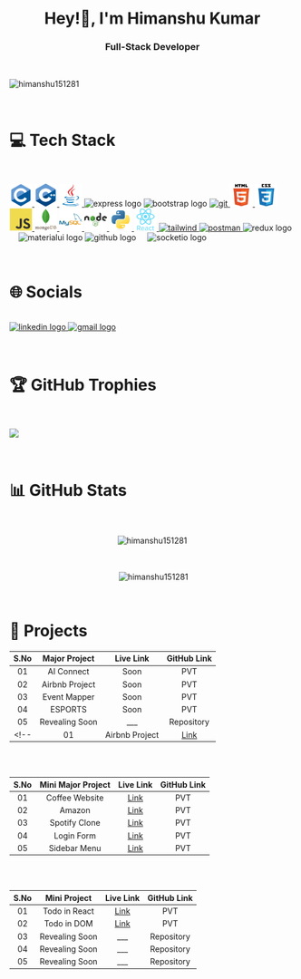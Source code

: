 <h1 align="center">Hey!👋, I'm Himanshu Kumar</h1>
<h3 align="center">Full-Stack Developer</h3>

<br />

<p align="left">
  <img
    src="https://komarev.com/ghpvc/?username=himanshu151281&label=Profile%20views&color=0e75b6&style=flat"
    alt="himanshu151281"
  />
</p>
<br />

# 💻 Tech Stack

<br />

<p align="left">
  <a href="https://www.cprogramming.com/" target="_blank" rel="noreferrer">
    <img
      src="https://raw.githubusercontent.com/devicons/devicon/master/icons/c/c-original.svg"
      alt="c"
      width="40"
      height="40"
    />
  </a>
  <a href="https://www.w3schools.com/cpp/" target="_blank" rel="noreferrer">
    <img
      src="https://raw.githubusercontent.com/devicons/devicon/master/icons/cplusplus/cplusplus-original.svg"
      alt="cplusplus"
      width="40"
      height="40"
    />
  </a>
  <a href="https://www.java.com" target="_blank" rel="noreferrer">
    <img
      src="https://raw.githubusercontent.com/devicons/devicon/master/icons/java/java-original.svg"
      alt="java"
      width="40"
      height="40"
    />
  </a>
  <a>
    <img
      src="https://cdn.jsdelivr.net/gh/devicons/devicon/icons/express/express-original.svg"
      height="40"
      alt="express logo"
    />
  </a>
  <a>
    <img
      src="https://cdn.jsdelivr.net/gh/devicons/devicon/icons/bootstrap/bootstrap-original.svg"
      height="40"
      alt="bootstrap logo"
    />
  </a>
  <a href="https://git-scm.com/" target="_blank" rel="noreferrer">
    <img
      src="https://www.vectorlogo.zone/logos/git-scm/git-scm-icon.svg"
      alt="git"
      width="40"
      height="40"
    />
  </a>
  <a href="https://www.w3.org/html/" target="_blank" rel="noreferrer">
    <img
      src="https://raw.githubusercontent.com/devicons/devicon/master/icons/html5/html5-original-wordmark.svg"
      alt="html5"
      width="40"
      height="40"
    />
  </a>
  <a href="https://www.w3schools.com/css/" target="_blank" rel="noreferrer">
    <img
      src="https://raw.githubusercontent.com/devicons/devicon/master/icons/css3/css3-original-wordmark.svg"
      alt="css3"
      width="40"
      height="40"
    />
  </a>
  <a
    href="https://developer.mozilla.org/en-US/docs/Web/JavaScript"
    target="_blank"
    rel="noreferrer"
  >
    <img
      src="https://raw.githubusercontent.com/devicons/devicon/master/icons/javascript/javascript-original.svg"
      alt="javascript"
      width="40"
      height="40"
    />
  </a>
  <a href="https://www.mongodb.com/" target="_blank" rel="noreferrer">
    <img
      src="https://raw.githubusercontent.com/devicons/devicon/master/icons/mongodb/mongodb-original-wordmark.svg"
      alt="mongodb"
      width="40"
      height="40"
    />
  </a>
  <a href="https://www.mysql.com/" target="_blank" rel="noreferrer">
    <img
      src="https://raw.githubusercontent.com/devicons/devicon/master/icons/mysql/mysql-original-wordmark.svg"
      alt="mysql"
      width="40"
      height="40"
    />
  </a>
  <a href="https://nodejs.org" target="_blank" rel="noreferrer">
    <img
      src="https://raw.githubusercontent.com/devicons/devicon/master/icons/nodejs/nodejs-original-wordmark.svg"
      alt="nodejs"
      width="40"
      height="40"
    />
  </a>
  <a href="https://www.python.org" target="_blank" rel="noreferrer">
    <img
      src="https://raw.githubusercontent.com/devicons/devicon/master/icons/python/python-original.svg"
      alt="python"
      width="40"
      height="40"
    />
  </a>
  <a href="https://reactjs.org/" target="_blank" rel="noreferrer">
    <img
      src="https://raw.githubusercontent.com/devicons/devicon/master/icons/react/react-original-wordmark.svg"
      alt="react"
      width="40"
      height="40"
    />
  </a>
  <a href="https://tailwindcss.com/" target="_blank" rel="noreferrer">
    <img
      src="https://www.vectorlogo.zone/logos/tailwindcss/tailwindcss-icon.svg"
      alt="tailwind"
      width="40"
      height="40"
    />
  </a>
  <a href="https://postman.com" target="_blank" rel="noreferrer">
    <img
      src="https://www.vectorlogo.zone/logos/getpostman/getpostman-icon.svg"
      alt="postman"
      width="40"
      height="40"
    />
  </a>
  <a>
    <img
      src="https://cdn.jsdelivr.net/gh/devicons/devicon/icons/redux/redux-original.svg"
      height="40"
      alt="redux logo" />
    <img width="12"
  /></a>
  <a>
    <img
      src="https://cdn.jsdelivr.net/gh/devicons/devicon/icons/materialui/materialui-original.svg"
      height="40"
      alt="materialui logo"
  /></a>
  <a>
    <img
      src="https://cdn.jsdelivr.net/gh/devicons/devicon/icons/github/github-original.svg"
      height="40"
      alt="github logo" />
    <img width="12"
  /></a>
  <a>
    <img
      src="https://cdn.jsdelivr.net/gh/devicons/devicon/icons/socketio/socketio-original.svg"
      height="40"
      alt="socketio logo"
  /></a>
</p>

<br />

# 🌐 Socials
<br />
<div align="left">
  <a href="https://www.linkedin.com/in/himanshu-kumar151281" target="_blank">
    <img
      src="https://raw.githubusercontent.com/maurodesouza/profile-readme-generator/master/src/assets/icons/social/linkedin/default.svg"
      width="52"
      height="40"
      alt="linkedin logo"
    />
  </a>
  <!--   <a href="https://www.instagram.com/ig_himanshukumar/" target="_blank">
    <img src="https://raw.githubusercontent.com/maurodesouza/profile-readme-generator/master/src/assets/icons/social/instagram/default.svg" width="52" height="40" alt="instagram logo"  />
  </a> -->
  <a href="mailto:himanshu151281@gmail.com" target="_blank">
    <img
      src="https://raw.githubusercontent.com/maurodesouza/profile-readme-generator/master/src/assets/icons/social/gmail/default.svg"
      width="52"
      height="40"
      alt="gmail logo"
    />
  </a>
</div>
<br />
<br />
<h1>🏆 GitHub Trophies</h1>
<br />

![](https://github-profile-trophy.vercel.app/?username=Himanshu151281&theme=radical&no-frame=true&no-bg=false&margin-w=4)

<br />

# 📊 GitHub Stats
<br />

<p align="center">
  <img
    align="center"
    src="https://github-readme-streak-stats.herokuapp.com/?user=himanshu151281&"
    alt="himanshu151281"
  />
</p>

<br />
<!--
<p align="center">
  <img
    align="center"
    src="https://github-readme-stats.vercel.app/api/top-langs?username=himanshu151281&show_icons=true&locale=en&layout=compact"
    alt="himanshu151281"
  />
</p>

<br />
-->

<p align="center">
  &nbsp;<img
    align="center"
    src="https://github-readme-stats.vercel.app/api?username=himanshu151281&show_icons=true&locale=en"
    alt="himanshu151281"
  />
</p>

<br />

# 🤖 Projects

<div align="center">
  
| 	S.No	   | 	Major Project	  | 	Live Link	   |   GitHub Link  |
| 	:-----:	 | 	:------------:  | 	:---------:  | 	:----------:  |
| 	01	     | 	AI Connect	    | 	<a>Soon</a>	 |   	 PVT       	|
| 	02	     |  Airbnb Project	| 	<a>Soon</a>	 |	   PVT        |
| 	03       | 	Event Mapper   	| 	<a>Soon</a>	 |  	 PVT       	|
| 	04	     | 	ESPORTS     	  | 	<a>Soon</a>	 |  	 PVT       	|
| 	05	     | 	Revealing Soon	| 	<a>___</a>	 | 	Repository  	|
<!-- | 	01	     |  Airbnb Project	| 	<a href="https://wanderlust-xlp1.onrender.com/listings">Link</a>	 |	PVT  | -->

<br></br>

| 	S.No	   | 	Mini Major Project	| 	Live Link	   |   GitHub Link  |
| 	:-----:	 | 	:------------:      | 	:---------:  | 	:----------:  |
| 	01	     | 	Coffee Website      | 	<a href="https://himanshu151281.github.io/Coffee_Website/">Link</a>	    |	PVT |
| 	02	     | 	Amazon        	    | 	<a href="https://himanshu151281.github.io/Amazon/">Link</a>	            |	PVT |
| 	03       | 	Spotify Clone 	    | 	<a href="https://rainbow-babka-cf31fd.netlify.app/">Link</a>            |	PVT |
| 	04	     | 	Login Form    	    | 	<a href="https://himanshu151281.github.io/Login_Form/">Link</a>	        |	PVT |
| 	05	     | 	Sidebar Menu  	    | 	<a href="https://himanshu151281.github.io/Sidebar_menu/">Link</a>	      |	PVT |

<br></br>

| 	S.No	   | 	Mini Project	  | 	Live Link	   |   GitHub Link  |
| 	:-----:	 | 	:------------:  | 	:---------:  | 	:----------:  |
| 	01	     | 	Todo in React	  | 	<a href="https://todo-r.netlify.app/">Link</a>	                   | PVT |
| 	02	     | 	Todo in DOM    	| 	<a href="https://himanshu151281.github.io/Todo-in-DOM/">Link</a>	 | PVT |
| 	03	     | 	Revealing Soon	| 	<a>___</a>	 | 	Repository  	|
| 	04	     | 	Revealing Soon	| 	<a>___</a>	 | 	Repository  	|
| 	05	     | 	Revealing Soon	| 	<a>___</a>	 | 	Repository  	|


</div>

<!-- Himanshu Kumar-->
